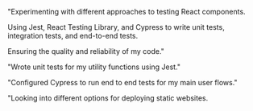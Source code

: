 "Experimenting with different approaches to testing React components.

Using Jest, React Testing Library, and Cypress to write unit tests, integration tests, and end-to-end tests.

Ensuring the quality and reliability of my code."

"Wrote unit tests for my utility functions using Jest."

"Configured Cypress to run end to end tests for my main user flows."

"Looking into different options for deploying static websites.